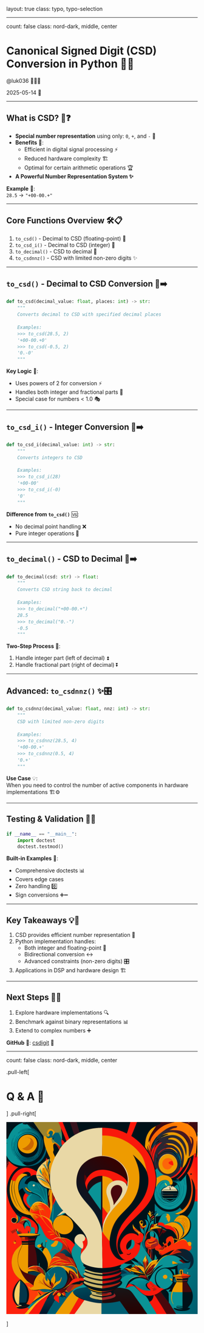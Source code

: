 layout: true
class: typo, typo-selection

---

count: false
class: nord-dark, middle, center

# Canonical Signed Digit (CSD) Conversion in Python 🎯🔢 

@luk036 👨🏻‍🏫

2025-05-14 📅

---

## What is CSD? 🧐❓ 

- **Special number representation** using only: `0`, `+`, and `-` 🔢
- **Benefits** 💎:
  - Efficient in digital signal processing ⚡
  - Reduced hardware complexity 🏗️
  - Optimal for certain arithmetic operations 🏆
- **A Powerful Number Representation System ✨**

**Example** 📝:  
`28.5` → `"+00-00.+"`

---

## Core Functions Overview 🛠️📋 

1. `to_csd()` - Decimal to CSD (floating-point) 📌
2. `to_csd_i()` - Decimal to CSD (integer) 🔢
3. `to_decimal()` - CSD to decimal 🔄
4. `to_csdnnz()` - CSD with limited non-zero digits ✨

---

## `to_csd()` - Decimal to CSD Conversion 🔢➡️ 

```python
def to_csd(decimal_value: float, places: int) -> str:
    """
    Converts decimal to CSD with specified decimal places
    
    Examples:
    >>> to_csd(28.5, 2)
    '+00-00.+0'
    >>> to_csd(-0.5, 2)
    '0.-0'
    """
```

**Key Logic** 🔑:
- Uses powers of 2 for conversion ⚡
- Handles both integer and fractional parts 🎯
- Special case for numbers < 1.0 🎭

---

## `to_csd_i()` - Integer Conversion 🔢➡️ 

```python
def to_csd_i(decimal_value: int) -> str:
    """
    Converts integers to CSD
    
    Examples:
    >>> to_csd_i(28)
    '+00-00'
    >>> to_csd_i(-0)
    '0'
    """
```

**Difference from `to_csd()`** 🆚:
- No decimal point handling ❌
- Pure integer operations 🔢

---

## `to_decimal()` - CSD to Decimal 🔄➡️ 

```python
def to_decimal(csd: str) -> float:
    """
    Converts CSD string back to decimal
    
    Examples:
    >>> to_decimal("+00-00.+")
    28.5
    >>> to_decimal("0.-")
    -0.5
    """
```

**Two-Step Process** 🔢:
1. Handle integer part (left of decimal) ⏫
2. Handle fractional part (right of decimal) ⏬

---

## Advanced: `to_csdnnz()` ✨🎛️ 

```python
def to_csdnnz(decimal_value: float, nnz: int) -> str:
    """
    CSD with limited non-zero digits
    
    Examples:
    >>> to_csdnnz(28.5, 4)
    '+00-00.+'
    >>> to_csdnnz(0.5, 4)
    '0.+'
    """
```

**Use Case** 💡:  
When you need to control the number of active components in hardware implementations 🏗️⚙️

---

## Testing & Validation 🧪✅ 

```python
if __name__ == "__main__":
    import doctest
    doctest.testmod()
```

**Built-in Examples** 🧩:
- Comprehensive doctests 📊
- Covers edge cases
- Zero handling 0️⃣
- Sign conversions ➕➖

---

## Key Takeaways 💡🎯 

1. CSD provides efficient number representation 🚀
2. Python implementation handles:
   - Both integer and floating-point 🔢
   - Bidirectional conversion ↔️
   - Advanced constraints (non-zero digits) 🎛️
3. Applications in DSP and hardware design 🏗️

---

## Next Steps 🚀🔜 

1. Explore hardware implementations 🔍
2. Benchmark against binary representations 📊
3. Extend to complex numbers ➕

**GitHub** 🐙: [csdigit](https://github.com/luk036/csdigit) 🔗

---

count: false
class: nord-dark, middle, center

.pull-left[

# Q & A 🎤

] .pull-right[

![Discussion](figs/questions-and-answers.svg)

]
